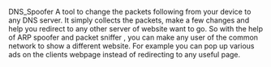 DNS_Spoofer
  A tool to change the packets following from your device to any DNS server.
  It simply collects the packets, make a few changes and help you redirect to any other server of website want to go.
  So with the help of ARP spoofer and packet sniffer , you can make any user of the common network to show a different website.
  For example you can pop up various ads on the clients webpage instead of redirecting to any useful page.
